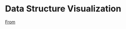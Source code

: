 # Data Structure Visualization

[From](https://www.cs.usfca.edu/~galles/visualization/Algorithms.html)
